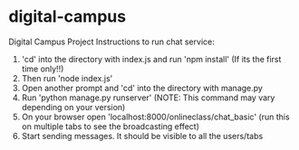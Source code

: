 # digital-campus
Digital Campus Project 
Instructions to run chat service:
1. 'cd' into the directory with index.js and run 'npm install' (If its the first time only!!)
2. Then run 'node index.js'
3. Open another prompt and 'cd' into the directory with manage.py
4. Run 'python manage.py runserver' (NOTE: This command may vary depending on your version)
5. On your browser open 'localhost:8000/onlineclass/chat_basic' (run this on multiple tabs to see the broadcasting effect)
6. Start sending messages. It should be visible to all the users/tabs
